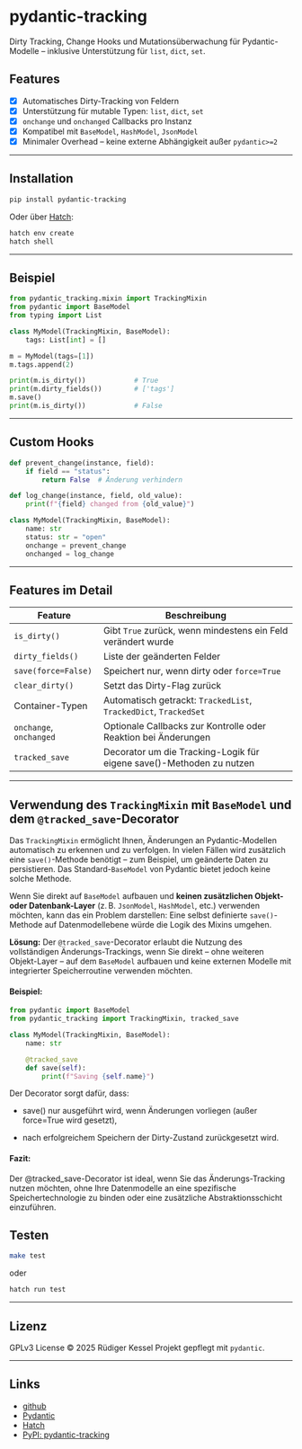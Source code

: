# pydantic-tracking

Dirty Tracking, Change Hooks und Mutationsüberwachung für Pydantic-Modelle – inklusive Unterstützung für `list`, `dict`, `set`.

## Features

* [x] Automatisches Dirty-Tracking von Feldern
* [x] Unterstützung für mutable Typen: `list`, `dict`, `set`
* [x] `onchange` und `onchanged` Callbacks pro Instanz
* [x] Kompatibel mit `BaseModel`, `HashModel`, `JsonModel`
* [x] Minimaler Overhead – keine externe Abhängigkeit außer `pydantic>=2`

---

## Installation

```bash
pip install pydantic-tracking
```

Oder über [Hatch](https://hatch.pypa.io):

```bash
hatch env create
hatch shell
```

---

## Beispiel

```python
from pydantic_tracking.mixin import TrackingMixin
from pydantic import BaseModel
from typing import List

class MyModel(TrackingMixin, BaseModel):
    tags: List[int] = []

m = MyModel(tags=[1])
m.tags.append(2)

print(m.is_dirty())            # True
print(m.dirty_fields())        # ['tags']
m.save()
print(m.is_dirty())            # False
```

---

## Custom Hooks

```python
def prevent_change(instance, field):
    if field == "status":
        return False  # Änderung verhindern

def log_change(instance, field, old_value):
    print(f"{field} changed from {old_value}")

class MyModel(TrackingMixin, BaseModel):
    name: str
    status: str = "open"
    onchange = prevent_change
    onchanged = log_change
```

---

## Features im Detail

| Feature                 | Beschreibung                                                     |
| ----------------------- | ---------------------------------------------------------------- |
| `is_dirty()`            | Gibt `True` zurück, wenn mindestens ein Feld verändert wurde     |
| `dirty_fields()`        | Liste der geänderten Felder                                      |
| `save(force=False)`     | Speichert nur, wenn dirty oder `force=True`                      |
| `clear_dirty()`         | Setzt das Dirty-Flag zurück                                      |
| Container-Typen         | Automatisch getrackt: `TrackedList`, `TrackedDict`, `TrackedSet` |
| `onchange`, `onchanged` | Optionale Callbacks zur Kontrolle oder Reaktion bei Änderungen   |
| `tracked_save`          | Decorator um die Tracking-Logik für eigene save()-Methoden zu nutzen |
---

## Verwendung des `TrackingMixin` mit `BaseModel` und dem `@tracked_save`-Decorator

Das `TrackingMixin` ermöglicht Ihnen, Änderungen an Pydantic-Modellen automatisch zu erkennen und zu verfolgen. In vielen Fällen wird zusätzlich eine `save()`-Methode benötigt – zum Beispiel, um geänderte Daten zu persistieren. Das Standard-`BaseModel` von Pydantic bietet jedoch keine solche Methode.

Wenn Sie direkt auf `BaseModel` aufbauen und **keinen zusätzlichen Objekt- oder Datenbank-Layer** (z. B. `JsonModel`, `HashModel`, etc.) verwenden möchten, kann das ein Problem darstellen: Eine selbst definierte `save()`-Methode auf Datenmodellebene würde die Logik des Mixins umgehen.

**Lösung:** Der `@tracked_save`-Decorator erlaubt die Nutzung des vollständigen Änderungs-Trackings, wenn Sie direkt – ohne weiteren Objekt-Layer – auf dem `BaseModel` aufbauen und keine externen Modelle mit integrierter Speicherroutine verwenden möchten.

#### Beispiel:

```python
from pydantic import BaseModel
from pydantic_tracking import TrackingMixin, tracked_save

class MyModel(TrackingMixin, BaseModel):
    name: str

    @tracked_save
    def save(self):
        print(f"Saving {self.name}")
```

Der Decorator sorgt dafür, dass:

- save() nur ausgeführt wird, wenn Änderungen vorliegen (außer force=True wird gesetzt),

- nach erfolgreichem Speichern der Dirty-Zustand zurückgesetzt wird.

#### Fazit:
Der @tracked_save-Decorator ist ideal, wenn Sie das Änderungs-Tracking nutzen möchten, ohne Ihre Datenmodelle an eine spezifische Speichertechnologie zu binden oder eine zusätzliche Abstraktionsschicht einzuführen.


## Testen

```bash
make test
```

oder

```bash
hatch run test
```

---

## Lizenz

GPLv3 License © 2025 Rüdiger Kessel
Projekt gepflegt mit `pydantic`.

---

## Links

* [github](https://github.com/hfr/PydanticTracking)
* [Pydantic](https://docs.pydantic.dev/)
* [Hatch](https://hatch.pypa.io/)
* [PyPI: pydantic-tracking](https://pypi.org/project/pydantic-tracking/)
